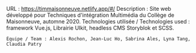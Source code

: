 URL : https://timmaisonneuve.netlify.app/#/
Description : Site web développé pour Techniques d'intégration Multimédia du Collège de Maisonneuve, automne 2020.
Technologies utilisée / Technologies used : framework Vue.js, Librairie UIkit, headless CMS Storyblok et SCSS.
                                            
    Équipe / Team : Alexis Rochon, Jean-Luc Ho, Sabrina Ales, Lyna Tang, Claudia Patry
